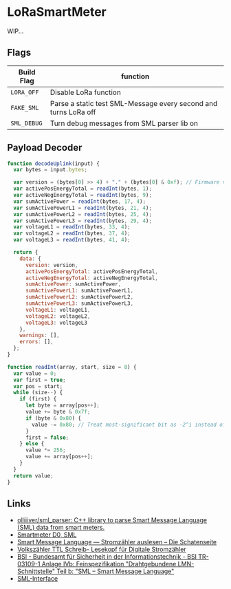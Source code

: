 # LoRaSmartMeter

WIP...

## Flags

| Build Flag  | function                                                        |
| ----------- | --------------------------------------------------------------- |
| `LORA_OFF`  | Disable LoRa function                                           |
| `FAKE_SML`  | Parse a static test SML-Message every second and turns LoRa off |
| `SML_DEBUG` | Turn debug messages from SML parser lib on                      |

## Payload Decoder

```javascript
function decodeUplink(input) {
  var bytes = input.bytes;

  var version = (bytes[0] >> 4) + "." + (bytes[0] & 0xf); // Firmware version
  var activePosEnergyTotal = readInt(bytes, 1);
  var activeNegEnergyTotal = readInt(bytes, 9);
  var sumActivePower = readInt(bytes, 17, 4);
  var sumActivePowerL1 = readInt(bytes, 21, 4);
  var sumActivePowerL2 = readInt(bytes, 25, 4);
  var sumActivePowerL3 = readInt(bytes, 29, 4);
  var voltageL1 = readInt(bytes, 33, 4); 
  var voltageL2 = readInt(bytes, 37, 4); 
  var voltageL3 = readInt(bytes, 41, 4); 

  return {
    data: {
      version: version,
      activePosEnergyTotal: activePosEnergyTotal,
      activeNegEnergyTotal: activeNegEnergyTotal,
      sumActivePower: sumActivePower,
      sumActivePowerL1: sumActivePowerL1,
      sumActivePowerL2: sumActivePowerL2,
      sumActivePowerL3: sumActivePowerL3,
      voltageL1: voltageL1,
      voltageL2: voltageL2,
      voltageL3: voltageL3
    },
    warnings: [],
    errors: [],
  };
}

function readInt(array, start, size = 8) {
  var value = 0;
  var first = true;
  var pos = start;
  while (size--) {
    if (first) {
      let byte = array[pos++];
      value += byte & 0x7f;
      if (byte & 0x80) {
        value -= 0x80; // Treat most-significant bit as -2^i instead of 2^i
      }
      first = false;
    } else {
      value *= 256;
      value += array[pos++];
    }
  }
  return value;
}
```

## Links

- [olliiiver/sml_parser: C++ library to parse Smart Message Language (SML) data from smart meters.](https://github.com/olliiiver/sml_parser)
- [Smartmeter D0, SML](https://www.msxfaq.de/sonst/bastelbude/smartmeter_d0_sml.htm)
- [Smart Message Language — Stromzähler auslesen – Die Schatenseite](https://www.schatenseite.de/2016/05/30/smart-message-language-stromzahler-auslesen)
- [Volkszähler TTL Schreib- Lesekopf für Digitale Stromzähler](https://forum.iobroker.net/post/386478)
- [BSI - Bundesamt für Sicherheit in der Informationstechnik - BSI TR-03109-1 Anlage IVb: Feinspezifikation "Drahtgebundene LMN-Schnittstelle" Teil b: "SML – Smart Message Language"](https://www.bsi.bund.de/SharedDocs/Downloads/DE/BSI/Publikationen/TechnischeRichtlinien/TR03109/TR-03109-1_Anlage_Feinspezifikation_Drahtgebundene_LMN-Schnittstelle_Teilb.html)
- [SML-Interface](https://www.stefan-weigert.de/php_loader/sml.php)
